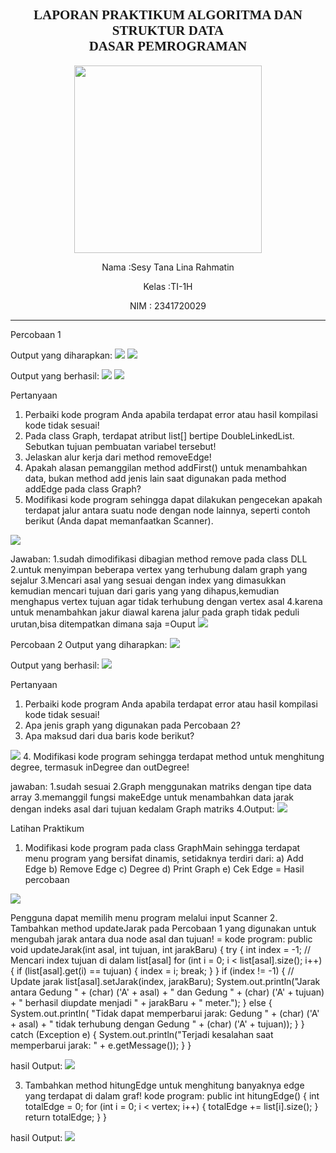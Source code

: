 <h2 style ="font-family: calibri ; text-align: center;"> LAPORAN PRAKTIKUM ALGORITMA DAN STRUKTUR DATA <br> DASAR PEMROGRAMAN</h2>
<p align="center"> 
<img src="logo.png" width="300px">

<p align="center">  Nama :Sesy Tana Lina Rahmatin
 <p align="center">  Kelas :TI-1H
 <p align="center">  NIM : 2341720029


--------------------------------------------------------------------------------------------------------------------------
Percobaan 1

Output yang diharapkan:
<img src= "p1.png">
<img src= "p2.png">

Output yang berhasil:
<img src= "p3.png">
<img src= "p4.png">

Pertanyaan 
1.	Perbaiki kode program Anda apabila terdapat error atau hasil kompilasi kode tidak sesuai! 
2.	Pada class Graph, terdapat atribut list[] bertipe DoubleLinkedList. Sebutkan tujuan pembuatan variabel tersebut! 
3.	Jelaskan alur kerja dari method removeEdge! 
4.	Apakah alasan pemanggilan method addFirst() untuk menambahkan data, bukan method add jenis lain saat digunakan pada method addEdge pada class Graph? 
5.	Modifikasi kode program sehingga dapat dilakukan pengecekan apakah terdapat jalur antara suatu node dengan node lainnya, seperti contoh berikut (Anda dapat memanfaatkan Scanner). 
<img src= "p5.png">

Jawaban:
1.sudah dimodifikasi dibagian method remove pada class DLL
2.untuk menyimpan beberapa vertex yang terhubung dalam graph yang sejalur 
3.Mencari asal yang sesuai dengan index yang dimasukkan kemudian mencari tujuan dari garis yang yang dihapus,kemudian menghapus vertex tujuan agar tidak terhubung dengan vertex asal
4.karena untuk menambahkan jakur diawal karena jalur pada graph tidak peduli urutan,bisa ditempatkan dimana saja
=Ouput
<img src= "p9.png">

Percobaan 2
Output yang diharapkan:
<img src= "p6.png">

Output yang berhasil:
<img src= "p7.png">

Pertanyaan 
1.	Perbaiki kode program Anda apabila terdapat error atau hasil kompilasi kode tidak sesuai! 
2.	Apa jenis graph yang digunakan pada Percobaan 2? 
3.	Apa maksud dari dua baris kode berikut? 
<img src= "p8.jpg">
4.	Modifikasi kode program sehingga terdapat method untuk menghitung degree, termasuk inDegree dan outDegree! 

jawaban:
1.sudah sesuai 
2.Graph menggunakan matriks dengan tipe data array
3.memanggil fungsi makeEdge untuk menambahkan data jarak dengan indeks asal dari tujuan kedalam Graph matriks
4.Output:
<img src= "p10.png">


Latihan Praktikum 
1.	Modifikasi kode program pada class GraphMain sehingga terdapat menu program yang bersifat dinamis, setidaknya terdiri dari: 
a)	Add Edge 
b)	Remove Edge 
c)	Degree 
d)	Print Graph 
e)	Cek Edge 
= Hasil percobaan
<img src= "p11.png">

Pengguna dapat memilih menu program melalui input Scanner 
2.	Tambahkan method updateJarak pada Percobaan 1 yang digunakan untuk mengubah jarak antara dua node asal dan tujuan! 
= kode program:
 public void updateJarak(int asal, int tujuan, int jarakBaru) {
        try {
            int index = -1;
            // Mencari index tujuan di dalam list[asal]
            for (int i = 0; i < list[asal].size(); i++) {
                if (list[asal].get(i) == tujuan) {
                    index = i;
                    break;
                }
            }
            if (index != -1) {
                // Update jarak
                list[asal].setJarak(index, jarakBaru);
                System.out.println("Jarak antara Gedung " + (char) ('A' + asal) + " dan Gedung " + (char) ('A' + tujuan)
                        + " berhasil diupdate menjadi " + jarakBaru + " meter.");
            } else {
                System.out.println(
                        "Tidak dapat memperbarui jarak: Gedung " + (char) ('A' + asal) + " tidak terhubung dengan Gedung " + (char) ('A' + tujuan));
            }
        } catch (Exception e) {
            System.out.println("Terjadi kesalahan saat memperbarui jarak: " + e.getMessage());
        }
    }

hasil Output:
<img src= "p12.png">

3.	Tambahkan method hitungEdge untuk menghitung banyaknya edge yang terdapat di dalam graf! 
kode program:
public int hitungEdge() {
        int totalEdge = 0;
        for (int i = 0; i < vertex; i++) {
            totalEdge += list[i].size();
        }
        return totalEdge;
    }
}

hasil Output:
<img src= "p13.png">
